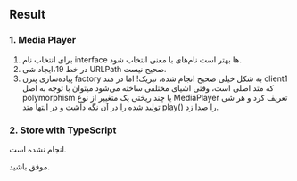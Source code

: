 ## Result

### 1. Media Player
1. برای انتخاب نام interface ها بهتر است نام‌های با معنی انتخاب شود.
2. در خط 19،ایجاد شی URLPath صحیح نیست.
3. پیاده‌سازی پترن factory به شکل خیلی صحیح انجام شده، تبریک! اما در متد client1 که متد اصلی است، وقتی اشیای مختلفی ساخته می‌شود میتوان با توجه به اصل polymorphism یا چند ریختی یک متغییر از نوع MediaPlayer تعریف کرد و هر شی تولید شده را در آن نگه داشت و در انتها متد play() را صدا زد.

### 2. Store with TypeScript
انجام نشده است.

موفق باشید.